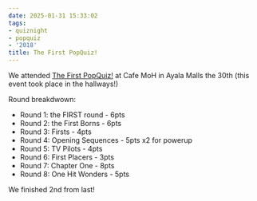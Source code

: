 ```yaml
---
date: 2025-01-31 15:33:02
tags:
- quiznight
- popquiz
- '2018'
title: The First PopQuiz!
---
```


We attended [The First PopQuiz!](https://www.facebook.com/events/331339494036998) at Cafe MoH in Ayala Malls the 30th (this event took place in the hallways!)

Round breakdwown:

- Round 1: the FIRST round - 6pts
- Round 2: the First Borns - 6pts
- Round 3: Firsts - 4pts
- Round 4: Opening Sequences - 5pts x2 for powerup
- Round 5: TV Pilots - 4pts
- Round 6: First Placers - 3pts
- Round 7: Chapter One - 8pts
- Round 8: One Hit Wonders - 5pts

We finished 2nd from last!